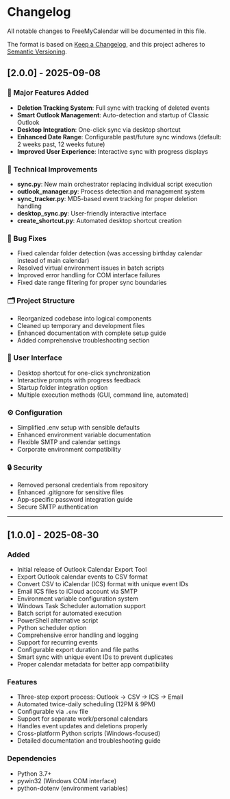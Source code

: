 # Changelog

All notable changes to FreeMyCalendar will be documented in this file.

The format is based on [Keep a Changelog](https://keepachangelog.com/en/1.0.0/),
and this project adheres to [Semantic Versioning](https://semver.org/spec/v2.0.0.html).

## [2.0.0] - 2025-09-08

### 🚀 Major Features Added
- **Deletion Tracking System**: Full sync with tracking of deleted events
- **Smart Outlook Management**: Auto-detection and startup of Classic Outlook
- **Desktop Integration**: One-click sync via desktop shortcut
- **Enhanced Date Range**: Configurable past/future sync windows (default: 2 weeks past, 12 weeks future)
- **Improved User Experience**: Interactive sync with progress displays

### 🔧 Technical Improvements
- **sync.py**: New main orchestrator replacing individual script execution
- **outlook_manager.py**: Process detection and management system
- **sync_tracker.py**: MD5-based event tracking for proper deletion handling
- **desktop_sync.py**: User-friendly interactive interface
- **create_shortcut.py**: Automated desktop shortcut creation

### 🐛 Bug Fixes
- Fixed calendar folder detection (was accessing birthday calendar instead of main calendar)
- Resolved virtual environment issues in batch scripts
- Improved error handling for COM interface failures
- Fixed date range filtering for proper sync boundaries

### 🗂️ Project Structure
- Reorganized codebase into logical components
- Cleaned up temporary and development files
- Enhanced documentation with complete setup guide
- Added comprehensive troubleshooting section

### 📱 User Interface
- Desktop shortcut for one-click synchronization
- Interactive prompts with progress feedback
- Startup folder integration option
- Multiple execution methods (GUI, command line, automated)

### ⚙️ Configuration
- Simplified .env setup with sensible defaults
- Enhanced environment variable documentation
- Flexible SMTP and calendar settings
- Corporate environment compatibility

### 🔒 Security
- Removed personal credentials from repository
- Enhanced .gitignore for sensitive files
- App-specific password integration guide
- Secure SMTP authentication

---

## [1.0.0] - 2025-08-30

### Added
- Initial release of Outlook Calendar Export Tool
- Export Outlook calendar events to CSV format
- Convert CSV to iCalendar (ICS) format with unique event IDs
- Email ICS files to iCloud account via SMTP
- Environment variable configuration system
- Windows Task Scheduler automation support
- Batch script for automated execution
- PowerShell alternative script
- Python scheduler option
- Comprehensive error handling and logging
- Support for recurring events
- Configurable export duration and file paths
- Smart sync with unique event IDs to prevent duplicates
- Proper calendar metadata for better app compatibility

### Features
- Three-step export process: Outlook → CSV → ICS → Email
- Automated twice-daily scheduling (12PM & 9PM)
- Configurable via `.env` file
- Support for separate work/personal calendars
- Handles event updates and deletions properly
- Cross-platform Python scripts (Windows-focused)
- Detailed documentation and troubleshooting guide

### Dependencies
- Python 3.7+
- pywin32 (Windows COM interface)
- python-dotenv (environment variables)
